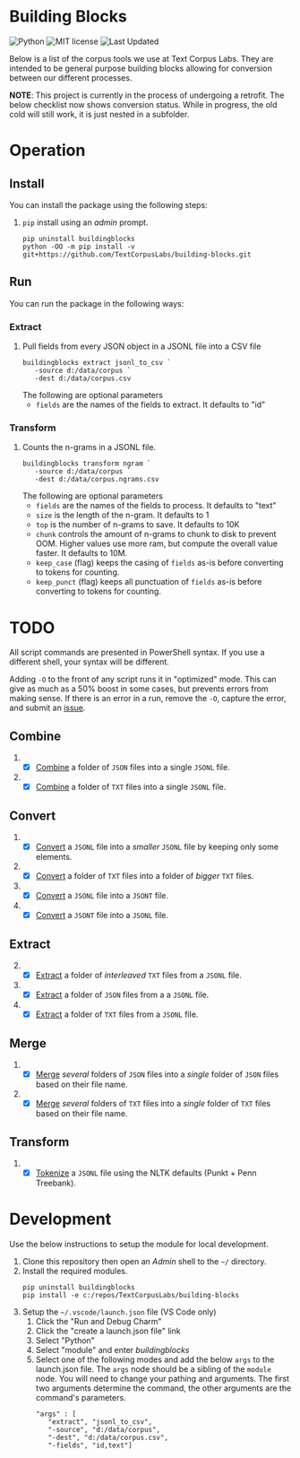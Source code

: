 # Building Blocks

![Python](https://img.shields.io/badge/python-3.x-blue.svg)
![MIT license](https://img.shields.io/badge/License-MIT-green.svg)
![Last Updated](https://img.shields.io/badge/Last%20Updated-2022.09.28-success.svg)

Below is a list of the corpus tools we use at Text Corpus Labs.
They are intended to be general purpose building blocks allowing for conversion between our different processes.

**NOTE**: This project is currently in the process of undergoing a retrofit.
The below checklist now shows conversion status.
While in progress, the old cold will still work, it is just nested in a subfolder.

# Operation

## Install

You can install the package using the following steps:

1. `pip` install using an _admin_ prompt.
   ```{ps1}
   pip uninstall buildingblocks
   python -OO -m pip install -v git+https://github.com/TextCorpusLabs/building-blocks.git
   ```

## Run

You can run the package in the following ways:

### Extract

1. Pull fields from every JSON object in a JSONL file into a CSV file
   ```{ps1}
   buildingblocks extract jsonl_to_csv `
      -source d:/data/corpus `
      -dest d:/data/corpus.csv
   ```
   The following are optional parameters
   * `fields` are the names of the fields to extract.
     It defaults to "id"

### Transform

1. Counts the n-grams in a JSONL file.
   ```{ps1}
   buildingblocks transform ngram `
      -source d:/data/corpus `
      -dest d:/data/corpus.ngrams.csv
   ```
   The following are optional parameters
   * `fields` are the names of the fields to process.
     It defaults to "text"
   * `size` is the length of the n-gram.
     It defaults to 1
   * `top` is the number of n-grams to save.
     It defaults to 10K
   * `chunk` controls the amount of n-grams to chunk to disk to prevent OOM.
     Higher values use more ram, but compute the overall value faster.
     It defaults to 10M.
   * `keep_case` (flag) keeps the casing of `fields` as-is before converting to tokens for counting.
   * `keep_punct` (flag) keeps all punctuation of `fields` as-is before converting to tokens for counting.

# TODO

All script commands are presented in PowerShell syntax.
If you use a different shell, your syntax will be different.

Adding `-O` to the front of any script runs it in "optimized" mode.
This can give as much as a 50% boost in some cases, but prevents errors from making sense.
If there is an error in a run, remove the `-O`, capture the error, and submit an [issue](https://github.com/TextCorpusLabs/building-blocks/issues).

## Combine
01. - [x] [Combine](./docs/combine_json_to_jsonl.md) a folder of `JSON` files into a single `JSONL` file.
02. - [x] [Combine](./docs/combine_txt_to_jsonl.md) a folder of `TXT` files into a single `JSONL` file.

## Convert
01. - [x] [Convert](./docs/convert_jsonl.md) a `JSONL` file into a _smaller_ `JSONL` file by keeping only some elements.
02. - [x] [Convert](./docs/convert_txt.md) a folder of `TXT` files into a folder of _bigger_ `TXT` files.
03. - [x] [Convert](./docs/convert_jsonl_to_jsont.md) a `JSONL` file into a `JSONT` file.
03. - [x] [Convert](./docs/convert_jsont_to_jsonl.md) a `JSONT` file into a `JSONL` file.

## Extract
02. - [x] [Extract](./docs/extract_itxt_from_jsonl.md) a folder of _interleaved_ `TXT` files from a `JSONL` file.
03. - [x] [Extract](./docs/extract_json_from_jsonl.md) a folder of `JSON` files from a a `JSONL` file.
04. - [x] [Extract](./docs/extract_txt_from_jsonl.md) a folder of `TXT` files from a `JSONL` file.

## Merge
01. - [x] [Merge](./docs/merge_json_folders.md) _several_ folders of `JSON` files into a _single_ folder of `JSON` files based on their file name.
02. - [x] [Merge](./docs/merge_txt_folders.md) _several_ folders of `TXT` files into a _single_ folder of `TXT` files based on their file name.

## Transform
01. - [x] [Tokenize](./docs/tokenize_jsonl.md) a `JSONL` file using the NLTK defaults (Punkt + Penn Treebank).

# Development

Use the below instructions to setup the module for local development.

1. Clone this repository then open an _Admin_ shell to the `~/` directory.
2. Install the required modules.
   ```{shell}
   pip uninstall buildingblocks
   pip install -e c:/repos/TextCorpusLabs/building-blocks
   ```
3. Setup the `~/.vscode/launch.json` file (VS Code only)
   1. Click the "Run and Debug Charm"
   2. Click the "create a launch.json file" link
   3. Select "Python"
   4. Select "module" and enter _buildingblocks_
   5. Select one of the following modes and add the below `args` to the launch.json file.
      The `args` node should be a sibling of the `module` node.
      You will need to change your pathing and arguments.
      The first two arguments determine the command, the other arguments are the command's parameters.
      ```{json}
      "args" : [
         "extract", "jsonl_to_csv",
         "-source", "d:/data/corpus",
         "-dest", "d:/data/corpus.csv",
         "-fields", "id,text"]
      ```
